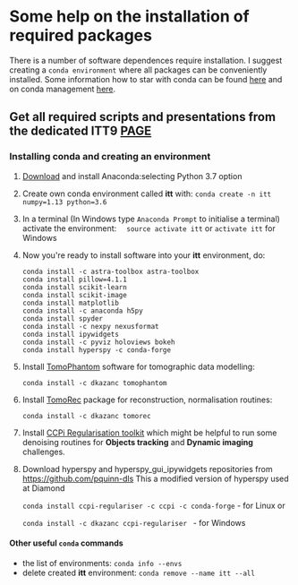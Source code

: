 
# Some help on the installation of required packages
There is a number of software dependences require installation. I suggest  creating a `conda environment` where all packages can be conveniently installed. Some information how to star with conda can be found [here](https://conda.io/docs/user-guide/getting-started.html) and on conda management [here](https://conda.io/docs/user-guide/tasks/manage-environments.html).

## Get all required scripts and presentations from the dedicated ITT9 [PAGE](https://github.com/dkazanc/ITT_BATH_DLS/archive/master.zip)

### Installing conda and creating an environment

1. [Download](https://www.anaconda.com/download/) and install Anaconda:selecting Python 3.7 option
	
2. Create own conda environment called **itt** with: `conda create -n itt numpy=1.13 python=3.6`

3. In a terminal (In Windows type `Anaconda Prompt` to initialise a terminal) activate the environment: 
` 
	source activate itt` or `activate itt` for Windows
	
4. Now you're ready to install software into your **itt** environment, do:
	```
	conda install -c astra-toolbox astra-toolbox
	conda install pillow=4.1.1
	conda install scikit-learn
	conda install scikit-image	
	conda install matplotlib
	conda install -c anaconda h5py	
	conda install spyder
	conda install -c nexpy nexusformat
	conda install ipywidgets
	conda install -c pyviz holoviews bokeh
	conda install hyperspy -c conda-forge
	
5. Install [TomoPhantom](https://github.com/dkazanc/TomoPhantom) software for tomographic data modelling:
	
	`conda install -c dkazanc tomophantom`
6. Install [TomoRec](https://github.com/dkazanc/TomoRec) package for reconstruction, normalisation routines:
	
	`conda install -c dkazanc tomorec`
7. Install [CCPi Regularisation toolkit](https://github.com/vais-ral/CCPi-Regularisation-Toolkit) which might be helpful to run some denoising routines for **Objects tracking** and **Dynamic imaging** challenges.


8.  Download hyperspy and hyperspy_gui_ipywidgets repositories from https://github.com/pquinn-dls
    This a modified version of hyperspy used at Diamond


	`conda install ccpi-regulariser -c ccpi -c conda-forge` - for Linux or
	
	`conda install -c dkazanc ccpi-regulariser ` - for Windows


#### Other useful `conda` commands
- the list of environments: `conda info --envs`
- delete created **itt** environment: `conda remove --name itt --all`
